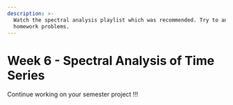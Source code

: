 ```yaml
---
description: >-
  Watch the spectral analysis playlist which was recommended. Try to answer the
  homework problems.
---
```


# Week 6 - Spectral Analysis of Time Series

Continue working on your semester project !!!

